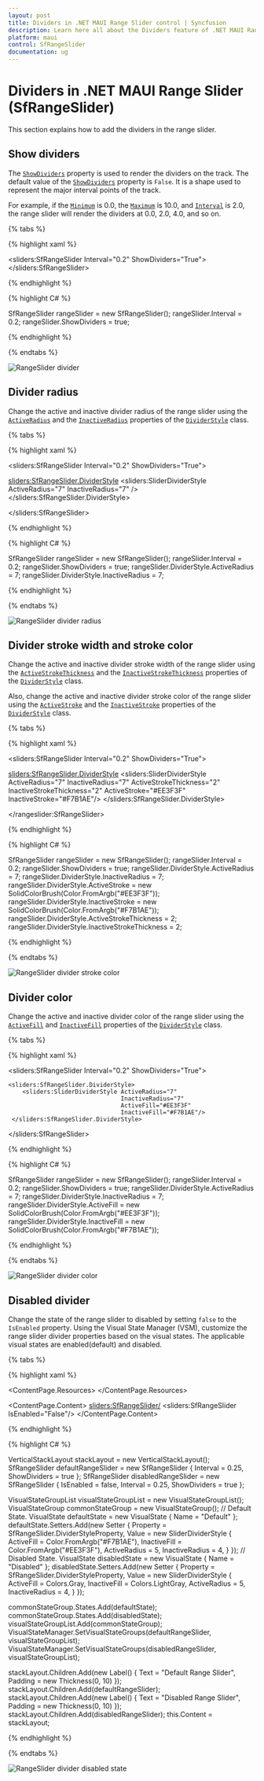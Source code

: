 ```yaml
---
layout: post
title: Dividers in .NET MAUI Range Slider control | Syncfusion
description: Learn here all about the Dividers feature of .NET MAUI Range Slider (SfRangeSlider) control and more.
platform: maui
control: SfRangeSlider
documentation: ug
---
```


# Dividers in .NET MAUI Range Slider (SfRangeSlider)

This section explains how to add the dividers in the range slider.

## Show dividers

The [`ShowDividers`](https://help.syncfusion.com/cr/maui/Syncfusion.Maui.Sliders.SliderBase.html#Syncfusion_Maui_Sliders_SliderBase_ShowDividers) property is used to render the dividers on the track. The default value of the [`ShowDividers`](https://help.syncfusion.com/cr/maui/Syncfusion.Maui.Sliders.SliderBase.html#Syncfusion_Maui_Sliders_SliderBase_ShowDividers) property is `False`. It is a shape used to represent the major interval points of the track.

For example, if the [`Minimum`](https://help.syncfusion.com/cr/maui/Syncfusion.Maui.Sliders.NumericRangeSliderBase.html#Syncfusion_Maui_Sliders_NumericRangeSliderBase_Minimum) is 0.0, the [`Maximum`](https://help.syncfusion.com/cr/maui/Syncfusion.Maui.Sliders.NumericRangeSliderBase.html#Syncfusion_Maui_Sliders_NumericRangeSliderBase_Maximum) is 10.0, and [`Interval`](https://help.syncfusion.com/cr/maui/Syncfusion.Maui.Sliders.SliderBase.html#Syncfusion_Maui_Sliders_SliderBase_Interval) is 2.0, the range slider will render the dividers at 0.0, 2.0, 4.0, and so on.

{% tabs %}

{% highlight xaml %}

<sliders:SfRangeSlider Interval="0.2" 
                       ShowDividers="True">
</sliders:SfRangeSlider>

{% endhighlight %}

{% highlight C# %}

SfRangeSlider rangeSlider = new SfRangeSlider();
rangeSlider.Interval = 0.2;
rangeSlider.ShowDividers = true;

{% endhighlight %}

{% endtabs %}

![RangeSlider divider](images/labels-and-dividers/divider.png)

## Divider radius

Change the active and inactive divider radius of the range slider using the [`ActiveRadius`](https://help.syncfusion.com/cr/maui/Syncfusion.Maui.Sliders.SliderDividerStyle.html#Syncfusion_Maui_Sliders_SliderDividerStyle_ActiveRadius) and the [`InactiveRadius`](https://help.syncfusion.com/cr/maui/Syncfusion.Maui.Sliders.SliderDividerStyle.html#Syncfusion_Maui_Sliders_SliderDividerStyle_InactiveRadius) properties of the [`DividerStyle`](https://help.syncfusion.com/cr/maui/Syncfusion.Maui.Sliders.SliderDividerStyle.html) class.

{% tabs %}

{% highlight xaml %}

<sliders:SfRangeSlider Interval="0.2" 
                       ShowDividers="True">
   
   <sliders:SfRangeSlider.DividerStyle>
      <sliders:SliderDividerStyle ActiveRadius="7" InactiveRadius="7" />
   </sliders:SfRangeSlider.DividerStyle>

</sliders:SfRangeSlider>

{% endhighlight %}

{% highlight C# %}

SfRangeSlider rangeSlider = new SfRangeSlider();
rangeSlider.Interval = 0.2;
rangeSlider.ShowDividers = true;
rangeSlider.DividerStyle.ActiveRadius = 7;
rangeSlider.DividerStyle.InactiveRadius = 7;

{% endhighlight %}

{% endtabs %}

![RangeSlider divider radius](images/labels-and-dividers/divider-radius.png)

## Divider stroke width and stroke color

Change the active and inactive divider stroke width of the range slider using the [`ActiveStrokeThickness`](https://help.syncfusion.com/cr/maui/Syncfusion.Maui.Sliders.SliderDividerStyle.html#Syncfusion_Maui_Sliders_SliderDividerStyle_ActiveStrokeThickness) and the [`InactiveStrokeThickness`](https://help.syncfusion.com/cr/maui/Syncfusion.Maui.Sliders.SliderDividerStyle.html#Syncfusion_Maui_Sliders_SliderDividerStyle_InactiveStrokeThickness) properties of the [`DividerStyle`](https://help.syncfusion.com/cr/maui/Syncfusion.Maui.Sliders.SliderDividerStyle.html) class.

Also, change the active and inactive divider stroke color of the range slider using the [`ActiveStroke`](https://help.syncfusion.com/cr/maui/Syncfusion.Maui.Sliders.SliderDividerStyle.html#Syncfusion_Maui_Sliders_SliderDividerStyle_ActiveStroke) and the [`InactiveStroke`](https://help.syncfusion.com/cr/maui/Syncfusion.Maui.Sliders.SliderDividerStyle.html#Syncfusion_Maui_Sliders_SliderDividerStyle_InactiveStroke) properties of the [`DividerStyle`](https://help.syncfusion.com/cr/maui/Syncfusion.Maui.Sliders.SliderDividerStyle.html) class.

{% tabs %}

{% highlight xaml %}

<sliders:SfRangeSlider Interval="0.2" 
                       ShowDividers="True">
   
   <sliders:SfRangeSlider.DividerStyle>
        <sliders:SliderDividerStyle ActiveRadius="7" 
                                    InactiveRadius="7" 
                                    ActiveStrokeThickness="2" 
                                    InactiveStrokeThickness="2" 
                                    ActiveStroke="#EE3F3F" 
                                    InactiveStroke="#F7B1AE"/>
   </sliders:SfRangeSlider.DividerStyle>

</rangeslider:SfRangeSlider>

{% endhighlight %}

{% highlight C# %}

SfRangeSlider rangeSlider = new SfRangeSlider();
rangeSlider.Interval = 0.2;
rangeSlider.ShowDividers = true;
rangeSlider.DividerStyle.ActiveRadius = 7;
rangeSlider.DividerStyle.InactiveRadius = 7;
rangeSlider.DividerStyle.ActiveStroke = new SolidColorBrush(Color.FromArgb("#EE3F3F"));
rangeSlider.DividerStyle.InactiveStroke = new SolidColorBrush(Color.FromArgb("#F7B1AE"));
rangeSlider.DividerStyle.ActiveStrokeThickness = 2;
rangeSlider.DividerStyle.InactiveStrokeThickness = 2;

{% endhighlight %}

{% endtabs %}

![RangeSlider divider stroke color](images/labels-and-dividers/divider-stroke-color.png)

## Divider color

Change the active and inactive divider color of the range slider using the [`ActiveFill`](https://help.syncfusion.com/cr/maui/Syncfusion.Maui.Sliders.SliderDividerStyle.html#Syncfusion_Maui_Sliders_SliderDividerStyle_ActiveFill) and [`InactiveFill`](https://help.syncfusion.com/cr/maui/Syncfusion.Maui.Sliders.SliderDividerStyle.html#Syncfusion_Maui_Sliders_SliderDividerStyle_InactiveFill) properties of the [`DividerStyle`](https://help.syncfusion.com/cr/maui/Syncfusion.Maui.Sliders.SliderDividerStyle.html) class.

{% tabs %}

{% highlight xaml %}

<sliders:SfRangeSlider Interval="0.2" 
                       ShowDividers="True">
    
    <sliders:SfRangeSlider.DividerStyle>
        <sliders:SliderDividerStyle ActiveRadius="7" 
                                    InactiveRadius="7" 
                                    ActiveFill="#EE3F3F" 
                                    InactiveFill="#F7B1AE"/>
     </sliders:SfRangeSlider.DividerStyle>

</sliders:SfRangeSlider>

{% endhighlight %}

{% highlight C# %}

SfRangeSlider rangeSlider = new SfRangeSlider();
rangeSlider.Interval = 0.2;
rangeSlider.ShowDividers = true;
rangeSlider.DividerStyle.ActiveRadius = 7;
rangeSlider.DividerStyle.InactiveRadius = 7;
rangeSlider.DividerStyle.ActiveFill = new SolidColorBrush(Color.FromArgb("#EE3F3F"));
rangeSlider.DividerStyle.InactiveFill = new SolidColorBrush(Color.FromArgb("#F7B1AE"));

{% endhighlight %}

{% endtabs %}

![RangeSlider divider color](images/labels-and-dividers/divider-color.png)

## Disabled divider

Change the state of the range slider to disabled by setting `false` to the `IsEnabled` property. Using the Visual State Manager (VSM), customize the range slider divider properties based on the visual states. The applicable visual states are enabled(default) and disabled.

{% tabs %}

{% highlight xaml %}

<ContentPage.Resources>
    <Style TargetType="sliders:SfRangeSlider">
        <Setter Property="Interval" Value="0.25" />
        <Setter Property="ShowDividers" Value="True" />
        <Setter Property="VisualStateManager.VisualStateGroups">
            <VisualStateGroupList>
                <VisualStateGroup>
                    <VisualState x:Name="Default">
                        <VisualState.Setters>
                            <Setter Property="DividerStyle">
                                <Setter.Value>
                                    <sliders:SliderDividerStyle ActiveFill = "#F7B1AE"
                                                                    InactiveFill="#EE3F3F"
                                                                    ActiveRadius="5"
                                                                    InactiveRadius="4"/>
                                </Setter.Value>
                            </Setter>
                        </VisualState.Setters>
                    </VisualState>
                    <VisualState x:Name="Disabled">
                        <VisualState.Setters>
                            <Setter Property="DividerStyle">
                                <Setter.Value>
                                    <sliders:SliderDividerStyle ActiveFill = "Gray"
                                                                    InactiveFill="LightGray"
                                                                    ActiveRadius="5"
                                                                    InactiveRadius="4"/>
                                </Setter.Value>
                            </Setter>
                        </VisualState.Setters>
                    </VisualState>
                </VisualStateGroup>
            </VisualStateGroupList>
        </Setter>
    </Style>
</ContentPage.Resources>


<ContentPage.Content>
    <VerticalStackLayout>
        <Label Text="Enabled Range Slider" Padding="0,10"/>
        <sliders:SfRangeSlider/>
        <Label Text="Disabled Range Slider" Padding="0,10"/>
        <sliders:SfRangeSlider IsEnabled="False"/>
    </VerticalStackLayout>
</ContentPage.Content>

{% endhighlight %}

{% highlight C# %}

VerticalStackLayout stackLayout = new VerticalStackLayout();
SfRangeSlider defaultRangeSlider = new SfRangeSlider { Interval = 0.25, ShowDividers = true };
SfRangeSlider disabledRangeSlider = new SfRangeSlider { IsEnabled = false, Interval = 0.25, ShowDividers = true };

VisualStateGroupList visualStateGroupList = new VisualStateGroupList();
VisualStateGroup commonStateGroup = new VisualStateGroup();
// Default State.
VisualState defaultState = new VisualState { Name = "Default" };
defaultState.Setters.Add(new Setter
{
    Property = SfRangeSlider.DividerStyleProperty,
    Value = new SliderDividerStyle
    {
        ActiveFill = Color.FromArgb("#F7B1AE"),
        InactiveFill = Color.FromArgb("#EE3F3F"),
        ActiveRadius = 5,
        InactiveRadius = 4,
    }
});
// Disabled State.
VisualState disabledState = new VisualState { Name = "Disabled" };
disabledState.Setters.Add(new Setter
{
    Property = SfRangeSlider.DividerStyleProperty,
    Value = new SliderDividerStyle
    {
        ActiveFill = Colors.Gray,
        InactiveFill = Colors.LightGray,
        ActiveRadius = 5,
        InactiveRadius = 4,
    }
});

commonStateGroup.States.Add(defaultState);
commonStateGroup.States.Add(disabledState);
visualStateGroupList.Add(commonStateGroup);
VisualStateManager.SetVisualStateGroups(defaultRangeSlider, visualStateGroupList);
VisualStateManager.SetVisualStateGroups(disabledRangeSlider, visualStateGroupList);

stackLayout.Children.Add(new Label() { Text = "Default Range Slider", Padding = new Thickness(0, 10) });
stackLayout.Children.Add(defaultRangeSlider);
stackLayout.Children.Add(new Label() { Text = "Disabled Range Slider", Padding = new Thickness(0, 10) });
stackLayout.Children.Add(disabledRangeSlider);
this.Content = stackLayout;

{% endhighlight %}

{% endtabs %}

![RangeSlider divider disabled state](images/labels-and-dividers/divider-disabled.png)